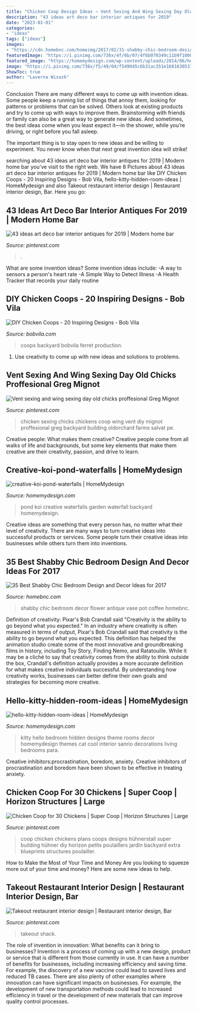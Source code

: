 ```yaml
---
title: "Chicken Coop Design Ideas ~ Vent Sexing And Wing Sexing Day Old Chicks Proffesional Greg Mignot"
description: "43 ideas art deco bar interior antiques for 2019"
date: "2023-01-01"
categories:
- "ideas"
tags: ["ideas"]
images:
- "https://cdn.homebnc.com/homeimg/2017/02/31-shabby-chic-bedroom-design-decor-ideas-homebnc.jpg"
featuredImage: "https://i.pinimg.com/736x/4f/6b/07/4f6b070349c11b9f10007c5d26f2ab79.jpg"
featured_image: "https://homemydesign.com/wp-content/uploads/2014/06/hello-kitty-hidden-room-ideas.jpg"
image: "https://i.pinimg.com/736x/f5/49/04/f549045c6b31ac351e16816305371c23.jpg"
ShowToc: true
author: "Laverna Wisozk"
---
```



Conclusion
There are many different ways to come up with invention ideas. Some people keep a running list of things that annoy them, looking for patterns or problems that can be solved. Others look at existing products and try to come up with ways to improve them.
 Brainstorming with friends or family can also be a great way to generate new ideas. And sometimes, the best ideas come when you least expect it—in the shower, while you’re driving, or right before you fall asleep.

The important thing is to stay open to new ideas and be willing to experiment. You never know when that next great invention idea will strike!

	

		
searching about 43 ideas art deco bar interior antiques for 2019 | Modern home bar you've visit to the right web. We have 8 Pictures about 43 ideas art deco bar interior antiques for 2019 | Modern home bar like DIY Chicken Coops - 20 Inspiring Designs - Bob Vila, hello-kitty-hidden-room-ideas | HomeMydesign and also Takeout restaurant interior design | Restaurant interior design, Bar. Here you go:
		
    
## 43 Ideas Art Deco Bar Interior Antiques For 2019 | Modern Home Bar

<img loading=lazy src="https://i.pinimg.com/736x/4f/6b/07/4f6b070349c11b9f10007c5d26f2ab79.jpg" onerror="this.onerror=null;this.src='https://tse1.mm.bing.net/th?id=OIP.Fj6FK1EFywueFVVd6_kkcgAAAA&amp;pid=15.1';" alt="43 ideas art deco bar interior antiques for 2019 | Modern home bar">

_Source: pinterest.com_

>. 

	

What are some invention ideas?
Some invention ideas include:
-A way to sensors a person's heart rate 
-A Simple Way to Detect Illness 
-A Health Tracker that records your daily routine

    
## DIY Chicken Coops - 20 Inspiring Designs - Bob Vila

<img loading=lazy src="https://s3-production.bobvila.com/slides/3509/original/scandinavian_style_chicken_coop_davidmichaelmanchester.jpg?1590619189" onerror="this.onerror=null;this.src='https://tse1.mm.bing.net/th?id=OIP.cH0Ee4fam2NigM23VHvLkgHaJ4&amp;pid=15.1';" alt="DIY Chicken Coops - 20 Inspiring Designs - Bob Vila">

_Source: bobvila.com_

>coops backyard bobvila ferret production. 

	

1. Use creativity to come up with new ideas and solutions to problems.

    
## Vent Sexing And Wing Sexing Day Old Chicks Proffesional Greg Mignot

<img loading=lazy src="https://i.pinimg.com/736x/f5/49/04/f549045c6b31ac351e16816305371c23.jpg" onerror="this.onerror=null;this.src='https://tse1.mm.bing.net/th?id=OIP.dXKTwmC9hYnlYhIUIDn0sAAAAA&amp;pid=15.1';" alt="Vent sexing and wing sexing day old chicks proffesional Greg Mignot">

_Source: pinterest.com_

>chicken sexing chicks chickens coop wing vent diy mignot proffesional greg backyard building oldorchard farms salvat pe. 

	

Creative people: What makes them creative?
Creative people come from all walks of life and backgrounds, but some key elements that make them creative are their creativity, passion, and drive to learn.

    
## Creative-koi-pond-waterfalls | HomeMydesign

<img loading=lazy src="https://homemydesign.com/wp-content/uploads/2015/08/creative-koi-pond-waterfalls.jpg" onerror="this.onerror=null;this.src='https://tse3.mm.bing.net/th?id=OIP.AATamhfdjWiV9osKCv3Y1wHaJ4&amp;pid=15.1';" alt="creative-koi-pond-waterfalls | HomeMydesign">

_Source: homemydesign.com_

>pond koi creative waterfalls garden waterfall backyard homemydesign. 

	

Creative ideas are something that every person has, no matter what their level of creativity. There are many ways to turn creative ideas into successful products or services. Some people turn their creative ideas into businesses while others turn them into inventions.

    
## 35 Best Shabby Chic Bedroom Design And Decor Ideas For 2017

<img loading=lazy src="https://cdn.homebnc.com/homeimg/2017/02/31-shabby-chic-bedroom-design-decor-ideas-homebnc.jpg" onerror="this.onerror=null;this.src='https://tse1.mm.bing.net/th?id=OIP.GOX_JiyG54Rr5uWTOfKdjwHaLG&amp;pid=15.1';" alt="35 Best Shabby Chic Bedroom Design and Decor Ideas for 2017">

_Source: homebnc.com_

>shabby chic bedroom decor flower antique vase pot coffee homebnc. 

	

Definition of creativity: Pixar's Bob Crandall said "Creativity is the ability to go beyond what you expected."
In an industry where creativity is often measured in terms of output, Pixar's Bob Crandall said that creativity is the ability to go beyond what you expected. This definition has helped the animation studio create some of the most innovative and groundbreaking films in history, including Toy Story, Finding Nemo, and Ratatouille.
While it may be a cliché to say that creativity comes from the ability to think outside the box, Crandall's definition actually provides a more accurate definition for what makes creative individuals successful. By understanding how creativity works, businesses can better define their own goals and strategies for becoming more creative.

    
## Hello-kitty-hidden-room-ideas | HomeMydesign

<img loading=lazy src="https://homemydesign.com/wp-content/uploads/2014/06/hello-kitty-hidden-room-ideas.jpg" onerror="this.onerror=null;this.src='https://tse3.mm.bing.net/th?id=OIP.7FUIDXv34wLvXQkpQTjkGAHaJ-&amp;pid=15.1';" alt="hello-kitty-hidden-room-ideas | HomeMydesign">

_Source: homemydesign.com_

>kitty hello bedroom hidden designs theme rooms decor homemydesign themes cat cool interior sanrio decorations living bedrooms para. 

	

Creative inhibitors:procrastination, boredom, anxiety.
Creative inhibitors of procrastination and boredom have been shown to be effective in treating anxiety.

    
## Chicken Coop For 30 Chickens | Super Coop | Horizon Structures | Large

<img loading=lazy src="https://i.pinimg.com/736x/ed/23/a9/ed23a91cb1ea36fe967ab231298d2fc2--chicken-coop-designs-chicken-coops.jpg" onerror="this.onerror=null;this.src='https://tse2.mm.bing.net/th?id=OIP.XBz79mQtEIrOF65eKNhMXgAAAA&amp;pid=15.1';" alt="Chicken Coop for 30 Chickens | Super Coop | Horizon Structures | Large">

_Source: pinterest.com_

>coop chicken chickens plans coops designs hühnerstall super building hühner diy horizon petits poulaillers jardin backyard extra blueprints structures poulailler. 

	

How to Make the Most of Your Time and Money
Are you looking to squeeze more out of your time and money? Here are some new ideas to help.

    
## Takeout Restaurant Interior Design | Restaurant Interior Design, Bar

<img loading=lazy src="https://i.pinimg.com/736x/c2/15/11/c215118373cef63d56d07990f3c1281a--restaurant-interior-design-restaurant-interiors.jpg" onerror="this.onerror=null;this.src='https://tse4.mm.bing.net/th?id=OIP.NswYqk_5Dyf613CfMpL6lQHaEK&amp;pid=15.1';" alt="Takeout restaurant interior design | Restaurant interior design, Bar">

_Source: pinterest.com_

>takeout shack. 

	

The role of invention in innovation: What benefits can it bring to businesses?
Invention is a process of coming up with a new design, product or service that is different from those currently in use. It can have a number of benefits for businesses, including increasing efficiency and saving time. For example, the discovery of a new vaccine could lead to saved lives and reduced TB cases. There are also plenty of other examples where innovation can have significant impacts on businesses. For example, the development of new transportation methods could lead to increased efficiency in travel or the development of new materials that can improve quality control processes.

